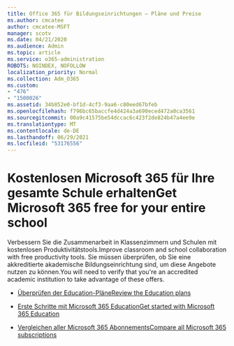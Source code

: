 ```yaml
---
title: Office 365 für Bildungseinrichtungen – Pläne und Preise
ms.author: cmcatee
author: cmcatee-MSFT
manager: scotv
ms.date: 04/21/2020
ms.audience: Admin
ms.topic: article
ms.service: o365-administration
ROBOTS: NOINDEX, NOFOLLOW
localization_priority: Normal
ms.collection: Adm_O365
ms.custom:
- "476"
- "1500026"
ms.assetid: 34b852e0-bf1d-4cf3-9aa6-c80eed67bfeb
ms.openlocfilehash: f796bc65baccfe4d424a3a690eced472a0ca3561
ms.sourcegitcommit: 00a9c41575be54dccac6c423f2de824b47a4ee9e
ms.translationtype: MT
ms.contentlocale: de-DE
ms.lasthandoff: 06/29/2021
ms.locfileid: "53176556"
---
```

# <a name="get-microsoft-365-free-for-your-entire-school"></a><span data-ttu-id="3d377-102">Kostenlosen Microsoft 365 für Ihre gesamte Schule erhalten</span><span class="sxs-lookup"><span data-stu-id="3d377-102">Get Microsoft 365 free for your entire school</span></span>

<span data-ttu-id="3d377-103">Verbessern Sie die Zusammenarbeit in Klassenzimmern und Schulen mit kostenlosen Produktivitätstools.</span><span class="sxs-lookup"><span data-stu-id="3d377-103">Improve classroom and school collaboration with free productivity tools.</span></span> <span data-ttu-id="3d377-104">Sie müssen überprüfen, ob Sie eine akkreditierte akademische Bildungseinrichtung sind, um diese Angebote nutzen zu können.</span><span class="sxs-lookup"><span data-stu-id="3d377-104">You will need to verify that you're an accredited academic institution to take advantage of these offers.</span></span>
  
- [<span data-ttu-id="3d377-105">Überprüfen der Education-Pläne</span><span class="sxs-lookup"><span data-stu-id="3d377-105">Review the Education plans</span></span>](https://products.office.com/academic/compare-office-365-education-plans)

- [<span data-ttu-id="3d377-106">Erste Schritte mit Microsoft 365 Education</span><span class="sxs-lookup"><span data-stu-id="3d377-106">Get started with Microsoft 365 Education</span></span>](https://support.office.com/article/get-started-with-office-365-education-ab02abe5-a1ee-458c-b749-5b44416ccf14?wt.mc_id=o365_portal_mmaven&ui=en-US&rs=en-US&ad=US)

- [<span data-ttu-id="3d377-107">Vergleichen aller Microsoft 365 Abonnements</span><span class="sxs-lookup"><span data-stu-id="3d377-107">Compare all Microsoft 365 subscriptions</span></span>](https://products.office.com/business/compare-more-office-365-for-business-plans)